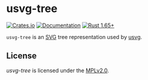 # usvg-tree
[![Crates.io](https://img.shields.io/crates/v/usvg-tree.svg)](https://crates.io/crates/usvg-tree)
[![Documentation](https://docs.rs/usvg/badge.svg)](https://docs.rs/usvg-tree)
[![Rust 1.65+](https://img.shields.io/badge/rust-1.65+-orange.svg)](https://www.rust-lang.org)

`usvg-tree` is an [SVG] tree representation used by [usvg].

## License

*usvg-tree* is licensed under the [MPLv2.0](https://www.mozilla.org/en-US/MPL/).

[SVG]: https://en.wikipedia.org/wiki/Scalable_Vector_Graphics
[usvg]: https://github.com/RazrFalcon/resvg/tree/master/usvg
